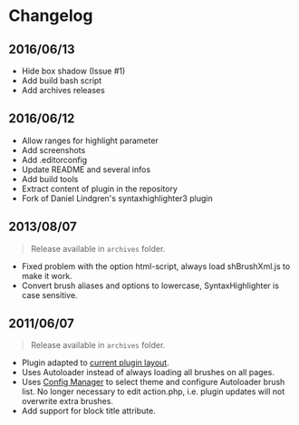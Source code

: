 # Changelog

## 2016/06/13

* Hide box shadow (Issue #1)
* Add build bash script
* Add archives releases

## 2016/06/12

* Allow ranges for highlight parameter
* Add screenshots
* Add .editorconfig
* Update README and several infos
* Add build tools
* Extract content of plugin in the repository
* Fork of Daniel Lindgren's syntaxhighlighter3 plugin

## 2013/08/07

> Release available in `archives` folder.

* Fixed problem with the option html-script, always load shBrushXml.js to make it work.
* Convert brush aliases and options to lowercase, SyntaxHighlighter is case sensitive.

## 2011/06/07

> Release available in `archives` folder.

* Plugin adapted to [current plugin layout](https://www.dokuwiki.org/devel:plugin_file_structure).
* Uses Autoloader instead of always loading all brushes on all pages.
* Uses [Config Manager](https://www.dokuwiki.org/plugin:config) to select theme and configure Autoloader brush list. No longer necessary to edit action.php, i.e. plugin updates will not overwrite extra brushes.
* Add support for block title attribute.

